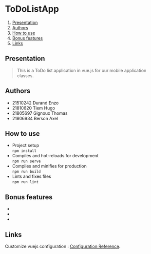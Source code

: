 # ToDoListApp

1. [Presentation](#presentation)
3. [Authors](#authors)
4. [How to use](#how-to-use)
5. [Bonus features](#bonus-features)
6. [Links](#links)

## Presentation 

>This is a ToDo list application in vue.js for our mobile application classes.

## Authors

- 21510242 Durand Enzo
- 21810620 Tiem Hugo
- 21805697 Gignoux Thomas
- 21806934 Berson Axel

## How to use 

- Project setup<br>
`npm install`<br>
- Compiles and hot-reloads for development<br>
`npm run serve`<br>
- Compiles and minifies for production<br>
`npm run build`<br>
- Lints and fixes files<br>
`npm run lint`<br>

## Bonus features

-
-
-

## Links

Customize vuejs configuration : [Configuration Reference](https://cli.vuejs.org/config/).
